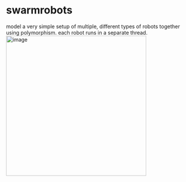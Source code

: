 # swarmrobots
model a very simple setup of multiple, different types of robots together using polymorphism. each robot runs in a separate thread.
<img width="383" alt="image" src="https://user-images.githubusercontent.com/109458314/200595922-c3000741-0ab4-483d-91d8-9bad7938ad92.png">
